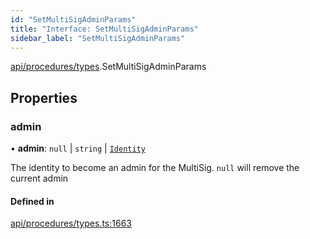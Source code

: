 ```yaml
---
id: "SetMultiSigAdminParams"
title: "Interface: SetMultiSigAdminParams"
sidebar_label: "SetMultiSigAdminParams"
---
```


[api/procedures/types](../../../../../modules/API/Procedures/Types/Types.md).SetMultiSigAdminParams

## Properties

### admin

• **admin**: ``null`` \| `string` \| [`Identity`](../../../../../classes/API/Entities/Identity/Identity.md)

The identity to become an admin for the MultiSig. `null` will remove the current admin

#### Defined in

[api/procedures/types.ts:1663](https://github.com/PolymeshAssociation/polymesh-sdk/blob/8a9158669/src/api/procedures/types.ts#L1663)
